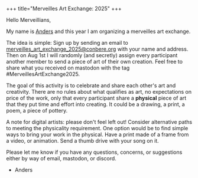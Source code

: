 +++
title="Merveilles Art Exchange: 2025"
+++

Hello Merveillians,

My name is <a href="https://anders.conbere.org/">Anders</a> and this year I am organizing a merveilles art exchange.

The idea is simple: Sign up by sending an email to <a mailto="merveilles_art_exchange_2025@conbere.org">merveilles_art_exchange_2025@conbere.org</a> with your name and address. Then on Aug 1st I will randomly (and secretly) assign every participant another member to send a piece of art of their own creation. Feel free to share what you received on mastodon with the tag #MerveillesArtExchange2025.

The goal of this activity is to celebrate and share each other's art and creativity. There are no rules about what qualifies as art, no expectations on price of the work, only that every participant share a <b>physical</b> piece of art that they put time and effort into creating. It could be a drawing, a print, a poem, a piece of pottery.

A note for digital artists: please don't feel left out! Consider alternative paths to meeting the physicality requirement. One option would be to find simple ways to bring your work in the physical. Have a print made of a frame from a video, or animation. Send a thumb drive with your song on it.

Please let me know if you have any questions, concerns, or suggestions either by way of email, mastodon, or discord.

- Anders
